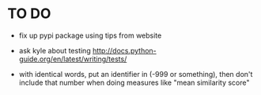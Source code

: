 # TO DO

- fix up pypi package using tips from website
- ask kyle about testing
http://docs.python-guide.org/en/latest/writing/tests/

- with identical words, put an identifier in (-999 or something), then don't include that number when 
doing measures like "mean similarity score"